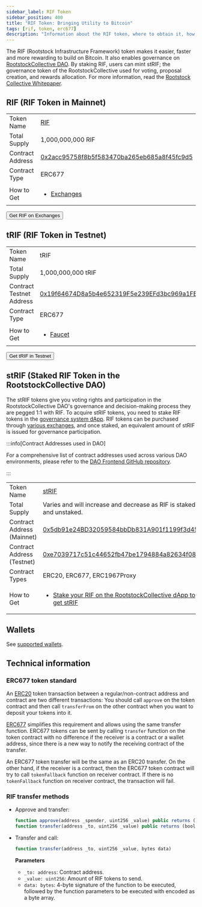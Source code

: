 ```yaml
---
sidebar_label: RIF Token
sidebar_position: 400
title: "RIF Token: Bringing Utility to Bitcoin"
tags: [rif, token, erc677]
description: "Information about the RIF token, where to obtain it, how to transfer it, and technical details on its token standard"
---
```


The RIF (Rootstock Infrastructure Framework) token makes it easier, faster and more rewarding to build on Bitcoin. It also enables governance on [RootstockCollective DAO](https://rootstockcollective.xyz/). By staking RIF, users can mint stRIF; the governance token of the RootstockCollective used for voting, proposal creation, and rewards allocation. For more information, read the [Rootstock Collective Whitepaper](https://wiki.rootstockcollective.xyz/).

## RIF (RIF Token in Mainnet)

<table class="table">
  <tbody>
    <tr>
      <td scope="row">Token Name</td>
      <td><a href="https://coinmarketcap.com/currencies/rsk-infrastructure-framework/" target="_blank">RIF</a></td>
    </tr>
    <tr>
      <td scope="row">Total Supply</td>
      <td>1,000,000,000 RIF</td>
    </tr>
    <tr>
      <td scope="row">Contract Address</td>
      <td><a href="https://explorer.rootstock.io/address/0x2acc95758f8b5f583470ba265eb685a8f45fc9d5" target="_blank">0x2acc95758f8b5f583470ba265eb685a8f45fc9d5</a></td>
    </tr>
    <tr>
      <td scope="row">Contract Type</td>
      <td>ERC677</td>
    </tr>
    <tr>
      <td scope="row">How to Get</td>
      <td>
        <ul>
            <li><a href="https://rif.technology/rif-token/" target="_blank">Exchanges</a></li>
        </ul>
      </td>
    </tr>
  </tbody>
</table>

<Button href="https://rif.technology/rif-token/">Get RIF on Exchanges</Button>

## tRIF (RIF Token in Testnet)

<table class="table">
  <tbody>
    <tr>
      <td scope="row">Token Name</td>
      <td>tRIF</td>
    </tr>
    <tr>
      <td scope="row">Total Supply</td>
      <td>1,000,000,000 tRIF</td>
    </tr>
    <tr>
      <td scope="row">Contract Testnet Address</td>
      <td><a href="https://explorer.testnet.rootstock.io/address/0x19f64674d8a5b4e652319f5e239efd3bc969a1fe" target="_blank">0x19f64674D8a5b4e652319F5e239EFd3bc969a1FE</a></td>
    </tr>
    <tr>
      <td scope="row">Contract Type</td>
      <td>ERC677</td>
    </tr>
    <tr>
      <td scope="row">How to Get</td>
      <td>
        <ul>
            <li><a href="https://faucet.rifos.org/" target="_blank">Faucet</a></li>
        </ul>
      </td>
    </tr>
  </tbody>
</table>

<Button href="https://faucet.rifos.org/">Get tRIF in Testnet</Button>

## stRIF (Staked RIF Token in the RootstockCollective DAO)

The stRIF tokens give you voting rights and participation in the RootstockCollective DAO's governance and decision-making process they are pegged 1:1 with RIF. To acquire stRIF tokens, you need to stake RIF tokens in the [governance system dApp](https://app.rootstockcollective.xyz). RIF tokens can be purchased through [various exchanges](https://wiki.rootstockcollective.xyz/Token-Resources-e3f89008a96e4dcab3037ff7861d9d8a), and once staked, an equivalent amount of stRIF is issued for governance participation.

:::info[Contract Addresses used in DAO]

For a comprehensive list of contract addresses used across various DAO environments, please refer to the [DAO Frontend GitHub repository](https://github.com/RootstockCollective/dao-frontend?tab=readme-ov-file#environments).

:::


<table class="table">
  <tbody>
    <tr>
      <td scope="row">Token Name</td>
      <td><a href="https://wiki.rootstockcollective.xyz/2c6e3b87b49f4c1e9225b713e1b49538?v=819168fca4964319896c19e8299a8ea0" target="_blank">stRIF</a></td>
    </tr>
    <tr>
      <td scope="row">Total Supply</td>
      <td>Varies and will increase and decrease as RIF is staked and unstaked.</td>
    </tr>
    <tr>
      <td scope="row">Contract Address (Mainnet)</td>
      <td><a href="https://rootstock.blockscout.com/token/0x5db91e24BD32059584bbDb831A901f1199f3d459?tab=contract" target="_blank">0x5db91e24BD32059584bbDb831A901f1199f3d459</a></td>
    </tr>
     <tr>
      <td scope="row">Contract Address (Testnet)</td>
      <td><a href="https://explorer.testnet.rootstock.io/address/0xe7039717c51c44652fb47be1794884a82634f08f" target="_blank">0xe7039717c51c44652fb47be1794884a82634f08f</a></td>
    </tr>
    <tr>
      <td scope="row">Contract Types</td>
      <td>ERC20, ERC677, ERC1967Proxy</td>
    </tr>
    <tr>
      <td scope="row">How to Get</td>
      <td>
        <ul>
            <li><a href="http://app.rootstockcollective.xyz/" target="_blank">Stake your RIF on the RootstockCollective dApp to get stRIF</a></li>
        </ul>
      </td>
    </tr>
  </tbody>
</table>

## Wallets

See [supported wallets](/dev-tools/wallets/).

## Technical information

### ERC677 token standard

An [ERC20](https://github.com/ethereum/EIPs/issues/20)
token transaction between a regular/non-contract address and contract are two different transactions: You should call `approve` on the token contract and then call `transferFrom` on the other contract when you want to deposit your tokens into it.

[ERC677](https://github.com/ethereum/EIPs/issues/677)
simplifies this requirement and allows using the same transfer function. ERC677 tokens can be sent by calling `transfer` function on the token contract with no difference if the receiver is a contract or a wallet address, since there is a new way to notify the receiving contract of the transfer.

An ERC677 token transfer will be the same as an ERC20 transfer. On the other hand, if the receiver is a contract, then the ERC677 token contract will try to call `tokenFallback` function on receiver contract. If there is no `tokenFallback` function on receiver contract, the transaction will fail.

### RIF transfer methods

- Approve and transfer:
    ```js
    function approve(address _spender, uint256 _value) public returns (bool)
    function transfer(address _to, uint256 _value) public returns (bool)
    ```

- Transfer and call:
    ```js
    function transfer(address _to, uint256 _value, bytes data)
    ```

    **Parameters**
    - `_to: address`: Contract address.
    - `_value: uint256`: Amount of RIF tokens to send.
    - `data: bytes`: 4-byte signature of the function to be executed, followed by the function parameters to be executed with encoded as a byte array.

